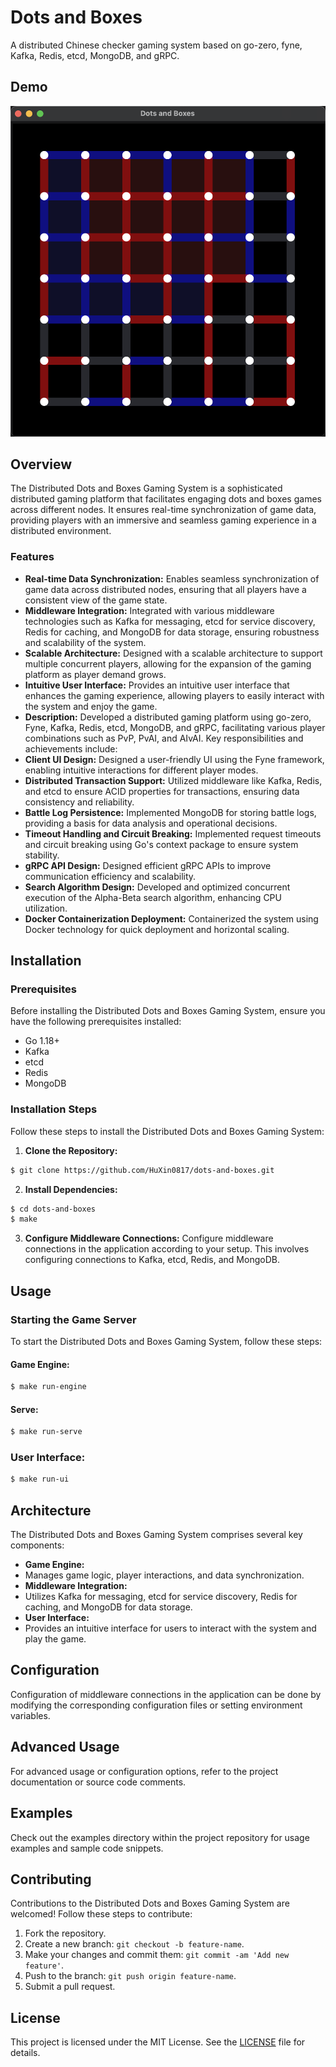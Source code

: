 # Dots and Boxes

A distributed Chinese checker gaming system based on go-zero, fyne, Kafka, Redis, etcd, MongoDB, and gRPC.

## Demo

![Demo](./png/demo.png)

## Overview

The Distributed Dots and Boxes Gaming System is a sophisticated distributed gaming platform that facilitates engaging dots and boxes games across different nodes. It ensures real-time synchronization of game data, providing players with an immersive and seamless gaming experience in a distributed environment.

### Features

- **Real-time Data Synchronization:** Enables seamless synchronization of game data across distributed nodes, ensuring that all players have a consistent view of the game state.
- **Middleware Integration:** Integrated with various middleware technologies such as Kafka for messaging, etcd for service discovery, Redis for caching, and MongoDB for data storage, ensuring robustness and scalability of the system.
- **Scalable Architecture:** Designed with a scalable architecture to support multiple concurrent players, allowing for the expansion of the gaming platform as player demand grows.
- **Intuitive User Interface:** Provides an intuitive user interface that enhances the gaming experience, allowing players to easily interact with the system and enjoy the game.
- **Description:** Developed a distributed gaming platform using go-zero, Fyne, Kafka, Redis, etcd, MongoDB, and gRPC, facilitating various player combinations such as PvP, PvAI, and AIvAI. Key responsibilities and achievements include:
- **Client UI Design:** Designed a user-friendly UI using the Fyne framework, enabling intuitive interactions for different player modes.
- **Distributed Transaction Support:** Utilized middleware like Kafka, Redis, and etcd to ensure ACID properties for transactions, ensuring data consistency and reliability.
- **Battle Log Persistence:** Implemented MongoDB for storing battle logs, providing a basis for data analysis and operational decisions.
- **Timeout Handling and Circuit Breaking:** Implemented request timeouts and circuit breaking using Go's context package to ensure system stability.
- **gRPC API Design:** Designed efficient gRPC APIs to improve communication efficiency and scalability.
- **Search Algorithm Design:** Developed and optimized concurrent execution of the Alpha-Beta search algorithm, enhancing CPU utilization.
- **Docker Containerization Deployment:** Containerized the system using Docker technology for quick deployment and horizontal scaling.


## Installation

### Prerequisites

Before installing the Distributed Dots and Boxes Gaming System, ensure you have the following prerequisites installed:

- Go 1.18+
- Kafka
- etcd
- Redis
- MongoDB

### Installation Steps

Follow these steps to install the Distributed Dots and Boxes Gaming System:

1. **Clone the Repository:** 
```bash
$ git clone https://github.com/HuXin0817/dots-and-boxes.git
```

2. **Install Dependencies:** 
```bash
$ cd dots-and-boxes
$ make
```

3. **Configure Middleware Connections:** 
Configure middleware connections in the application according to your setup. This involves configuring connections to Kafka, etcd, Redis, and MongoDB.

## Usage



### Starting the Game Server

To start the Distributed Dots and Boxes Gaming System, follow these steps:

#### Game Engine:

```bash
$ make run-engine
```

#### Serve:

```bash
$ make run-serve
```

### User Interface:

```bash
$ make run-ui
```

## Architecture

The Distributed Dots and Boxes Gaming System comprises several key components:

- **Game Engine:** 
- Manages game logic, player interactions, and data synchronization.
- **Middleware Integration:** 
- Utilizes Kafka for messaging, etcd for service discovery, Redis for caching, and MongoDB for data storage.
- **User Interface:** 
- Provides an intuitive interface for users to interact with the system and play the game.

## Configuration

Configuration of middleware connections in the application can be done by modifying the corresponding configuration files or setting environment variables.

## Advanced Usage

For advanced usage or configuration options, refer to the project documentation or source code comments.

## Examples

Check out the examples directory within the project repository for usage examples and sample code snippets.

## Contributing

Contributions to the Distributed Dots and Boxes Gaming System are welcomed! Follow these steps to contribute:

1. Fork the repository.
2. Create a new branch: `git checkout -b feature-name`.
3. Make your changes and commit them: `git commit -am 'Add new feature'`.
4. Push to the branch: `git push origin feature-name`.
5. Submit a pull request.

## License

This project is licensed under the MIT License. See the [LICENSE](LICENSE) file for details.